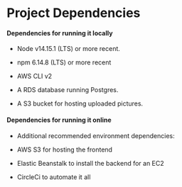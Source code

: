 # Project Dependencies

#### Dependencies for running it locally

- Node v14.15.1 (LTS) or more recent.

- npm 6.14.8 (LTS) or more recent

- AWS CLI v2

- A RDS database running Postgres.

- A S3 bucket for hosting uploaded pictures.


#### Dependencies for running it online
 
 - Additional recommended environment dependencies:

- AWS S3 for hosting the frontend
- Elastic Beanstalk to install the backend for an EC2
- CircleCi to automate it all